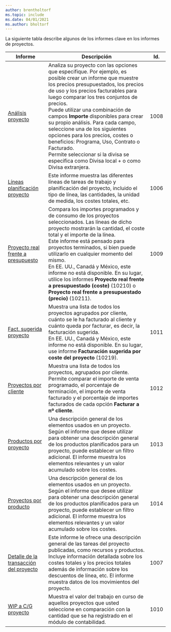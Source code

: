 ```yaml
---
author: brentholtorf
ms.topic: include
ms.date: 04/01/2021
ms.author: bholtorf
---
```


La siguiente tabla describe algunos de los informes clave en los informes de proyectos.

| Informe | Descripción | Id. | 
|---------|---------|---------|
| [Análisis proyecto](https://businesscentral.dynamics.com?report=1008)|Analiza su proyecto con las opciones que especifique. Por ejemplo, es posible crear un informe que muestre los precios presupuestados, los precios de uso y los precios facturables para luego comparar los tres conjuntos de precios.<br>Puede utilizar una combinación de campos **Importe** disponibles para crear su propio análisis. Para cada campo, seleccione una de los siguientes opciones para los precios, costes o beneficios: Programa, Uso, Contrato o Facturado. <br>Permite seleccionar si la divisa se especifica como Divisa local + o como Divisa extranjera. |1008|
| [Líneas planificación proyecto](https://businesscentral.dynamics.com?report=1006) |Este informe muestra las diferentes líneas de tareas de trabajo y planificación del proyecto, incluido el tipo de línea, las cantidades, la unidad de medida, los costes totales, etc.|1006|
| [Proyecto real frente a presupuesto](https://businesscentral.dynamics.com?report=1009)|Compara los importes programados y de consumo de los proyectos seleccionados. Las líneas de dicho proyecto mostrarán la cantidad, el coste total y el importe de la línea. <br>Este informe está pensado para proyectos terminados, si bien puede utilizarlo en cualquier momento del mismo.<br>En EE. UU., Canadá y México, este informe no está disponible. En su lugar, utilice los informes **Proyecto real frente a presupuestado (coste)** (10210) o **Proyecto real frente a presupuestado (precio)** (10211).|1009|
| [Fact. sugerida proyecto](https://businesscentral.dynamics.com?report=1011)|Muestra una lista de todos los proyectos agrupados por cliente, cuánto se le ha facturado al cliente y cuánto queda por facturar, es decir, la facturación sugerida. <br>En EE. UU., Canadá y México, este informe no está disponible. En su lugar, use informe **Facturación sugerida por coste del proyecto** (10219).|1011|
| [Proyectos por cliente](https://businesscentral.dynamics.com?report=1012)|Muestra una lista de todos los proyectos, agrupados por cliente. Permite comparar el importe de venta programado, el porcentaje de terminación, el importe de venta facturado y el porcentaje de importes facturados de cada opción **Facturar a nº cliente**.|1012|
| [Productos por proyecto](https://businesscentral.dynamics.com?report=1013)|Una descripción general de los elementos usados en un proyecto. Según el informe que desee utilizar para obtener una descripción general de los productos planificados para un proyecto, puede establecer un filtro adicional. El informe muestra los elementos relevantes y un valor acumulado sobre los costes.|1013|
| [Proyectos por producto](https://businesscentral.dynamics.com?report=1014) |Una descripción general de los elementos usados en un proyecto. Según el informe que desee utilizar para obtener una descripción general de los productos planificados para un proyecto, puede establecer un filtro adicional. El informe muestra los elementos relevantes y un valor acumulado sobre los costes.|1014|
| [Detalle de la transacción del proyecto](https://businesscentral.dynamics.com?report=1007) |Este informe le ofrece una descripción general de las tareas del proyecto publicadas, como recursos y productos. Incluye información detallada sobre los costes totales y los precios totales además de información sobre los descuentos de línea, etc. El informe muestra datos de los movimientos del proyecto.|1007|
| [WIP a C/G proyecto](https://businesscentral.dynamics.com?report=1010) |Muestra el valor del trabajo en curso de aquellos proyectos que usted seleccione en comparación con la cantidad que se ha registrado en el módulo de contabilidad.|1010|